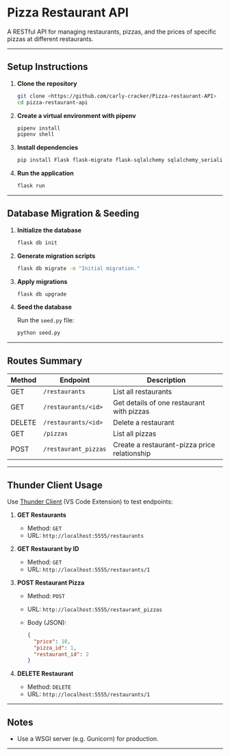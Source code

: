 # Pizza Restaurant API

A RESTful API for managing restaurants, pizzas, and the prices of specific pizzas at different restaurants.

---

## Setup Instructions

1. **Clone the repository**

   ```bash
   git clone <https://github.com/carly-cracker/Pizza-restaurant-API>
   cd pizza-restaurant-api
   ```

2. **Create a virtual environment with pipenv**

   ```bash
   pipenv install
   pipenv shell
   ```

3. **Install dependencies**

   ```bash
   pip install Flask flask-migrate flask-sqlalchemy sqlalchemy_serializer
   ```

4. **Run the application**

   ```bash
   flask run
   ```

---

## Database Migration & Seeding

1. **Initialize the database**

   ```bash
   flask db init
   ```

2. **Generate migration scripts**

   ```bash
   flask db migrate -m "Initial migration."
   ```

3. **Apply migrations**

   ```bash
   flask db upgrade
   ```

4. **Seed the database**

   Run the `seed.py` file:

   ```bash
   python seed.py
   ```

---

## Routes Summary

| Method | Endpoint                         | Description                                |
|--------|----------------------------------|--------------------------------------------|
| GET    | `/restaurants`                   | List all restaurants                        |
| GET    | `/restaurants/<id>`              | Get details of one restaurant with pizzas   |
| DELETE | `/restaurants/<id>`              | Delete a restaurant                         |
| GET    | `/pizzas`                        | List all pizzas                             |
| POST   | `/restaurant_pizzas`             | Create a restaurant-pizza price relationship|

---

## Thunder Client Usage

Use [Thunder Client](https://www.thunderclient.com/) (VS Code Extension) to test endpoints:

1. **GET Restaurants**
   - Method: `GET`
   - URL: `http://localhost:5555/restaurants`

2. **GET Restaurant by ID**
   - Method: `GET`
   - URL: `http://localhost:5555/restaurants/1`

3. **POST Restaurant Pizza**
   - Method: `POST`
   - URL: `http://localhost:5555/restaurant_pizzas`
   - Body (JSON):

     ```json
     {
       "price": 10,
       "pizza_id": 1,
       "restaurant_id": 2
     }
     ```

4. **DELETE Restaurant**
   - Method: `DELETE`
   - URL: `http://localhost:5555/restaurants/1`

---

## Notes

- Use a WSGI server (e.g. Gunicorn) for production.

---

